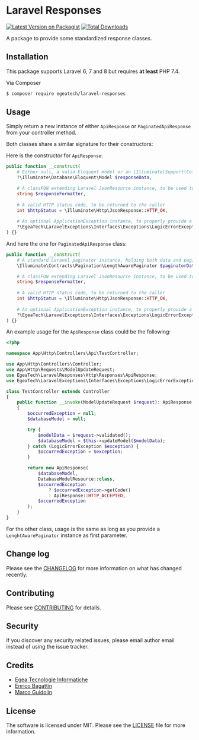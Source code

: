 # Laravel Responses

[![Latest Version on Packagist][ico-version]][link-packagist]
[![Total Downloads][ico-downloads]][link-downloads]

A package to provide some standardized response classes.

## Installation

This package supports Laravel 6, 7 and 8 but requires **at least** PHP 7.4. 

Via Composer

``` bash
$ composer require egeatech/laravel-responses
```

## Usage

Simply return a new instance of either `ApiResponse` or `PaginatedApiResponse` from your controller method.

Both classes share a similar signature for their constructors:

Here is the constructor for `ApiResponse`:

```php
public function __construct(
    # Either null, a valid Eloquent model or an \Illuminate\Support\Collection instance
    ?\Illuminate\Database\Eloquent\Model $responseData,

    # A classFQN extending Laravel JsonResource instance, to be used to know how to map response data
    string $responseFormatter,
    
    # A valid HTTP status code, to be returned to the caller
    int $httpStatus = \Illuminate\Http\JsonResponse::HTTP_OK,
    
    # An optional ApplicationException instance, to properly provide a valid error message representation
    ?\EgeaTech\LaravelExceptions\Interfaces\Exceptions\LogicErrorException $logicException = null 
) {}
```

And here the one for `PaginatedApiResponse` class:

```php
public function __construct(
    # A standard Laravel paginator instance, holding both data and pagination information
    \Illuminate\Contracts\Pagination\LengthAwarePaginator $paginatorData,

    # A classFQN extending Laravel JsonResource instance, to be used to know how to map response data
    string $responseFormatter,
    
    # A valid HTTP status code, to be returned to the caller
    int $httpStatus = \Illuminate\Http\JsonResponse::HTTP_OK,
    
    # An optional ApplicationException instance, to properly provide a valid error message representation
    ?\EgeaTech\LaravelExceptions\Interfaces\Exceptions\LogicErrorException $logicException = null 
) {}
```

An example usage for the `ApiResponse` class could be the following:

```php
<?php

namespace App\Http\Controllers\Api\TestController;

use App\Http\Controllers\Controller;
use App\Http\Requests\ModelUpdateRequest;
use EgeaTech\LaravelResponses\Http\Responses\ApiResponse;
use EgeaTech\LaravelExceptions\Interfaces\Exceptions\LogicErrorException;

class TestController extends Controller
{
    public function __invoke(ModelUpdateRequest $request): ApiResponse
    {
        $occurredException = null;
        $databaseModel = null;

        try {
            $modelData = $request->validated();
            $databaseModel = $this->updateModel($modelData);
        } catch (LogicErrorException $exception) {
            $occurredException = $exception;
        }

        return new ApiResponse(
            $databaseModel,
            DatabaseModelResource::class,
            $occurredException
                ? $occurredException->getCode()
                : ApiResponse::HTTP_ACCEPTED,
            $occurredException
        );
    }
}
```

For the other class, usage is the same as long as you provide a `LenghtAwarePaginator` instance as first parameter.

## Change log

Please see the [CHANGELOG](CHANGELOG.md) for more information on what has changed recently.

## Contributing

Please see [CONTRIBUTING](CONTRIBUTING.md) for details.

## Security

If you discover any security related issues, please email author email instead of using the issue tracker.

## Credits

- [Egea Tecnologie Informatiche][link-author]
- [Enrico Bagattin](mailto:e.bagattin@egeatech.com)
- [Marco Guidolin](mailto:m.guidolin@egeatech.com)

## License

The software is licensed under MIT. Please see the [LICENSE](LICENSE.md) file for more information.

[ico-version]: https://img.shields.io/packagist/v/egeatech/laravel-responses.svg?style=flat-square
[ico-downloads]: https://img.shields.io/packagist/dt/egeatech/laravel-responses.svg?style=flat-square

[link-packagist]: https://packagist.org/packages/egeatech/laravel-responses
[link-downloads]: https://packagist.org/packages/egeatech/laravel-responses
[link-author]: https://egeatech.com
